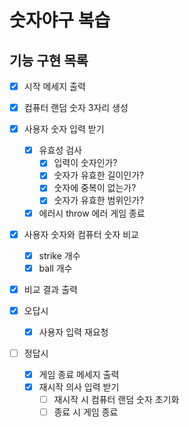 # 숫자야구 복습

## 기능 구현 목록

- [x] 시작 메세지 출력

- [x] 컴퓨터 랜덤 숫자 3자리 생성

- [x] 사용자 숫자 입력 받기

  - [x] 유효성 검사
    - [x] 입력이 숫자인가?
    - [x] 숫자가 유효한 길이인가?
    - [x] 숫자에 중복이 없는가?
    - [x] 숫자가 유효한 범위인가?
  - [x] 에러시 throw 에러 게임 종료

- [x] 사용자 숫자와 컴퓨터 숫자 비교

  - [x] strike 개수
  - [x] ball 개수

- [x] 비교 결과 출력

- [x] 오답시

  - [x] 사용자 입력 재요청

- [ ] 정답시

  - [x] 게임 종료 메세지 출력
  - [x] 재시작 의사 입력 받기
    - [ ] 재시작 시 컴퓨터 랜덤 숫자 초기화
    - [ ] 종료 시 게임 종료

